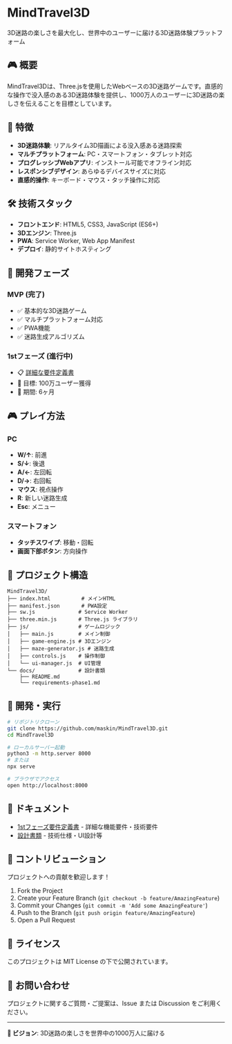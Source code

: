 # MindTravel3D

3D迷路の楽しさを最大化し、世界中のユーザーに届ける3D迷路体験プラットフォーム

## 🎮 概要

MindTravel3Dは、Three.jsを使用したWebベースの3D迷路ゲームです。直感的な操作で没入感のある3D迷路体験を提供し、1000万人のユーザーに3D迷路の楽しさを伝えることを目標としています。

## 🚀 特徴

- **3D迷路体験**: リアルタイム3D描画による没入感ある迷路探索
- **マルチプラットフォーム**: PC・スマートフォン・タブレット対応
- **プログレッシブWebアプリ**: インストール可能でオフライン対応
- **レスポンシブデザイン**: あらゆるデバイスサイズに対応
- **直感的操作**: キーボード・マウス・タッチ操作に対応

## 🛠 技術スタック

- **フロントエンド**: HTML5, CSS3, JavaScript (ES6+)
- **3Dエンジン**: Three.js
- **PWA**: Service Worker, Web App Manifest
- **デプロイ**: 静的サイトホスティング

## 🎯 開発フェーズ

### MVP (完了)
- ✅ 基本的な3D迷路ゲーム
- ✅ マルチプラットフォーム対応
- ✅ PWA機能
- ✅ 迷路生成アルゴリズム

### 1stフェーズ (進行中)
- 📋 [詳細な要件定義書](./docs/requirements-phase1.md)
- 🎯 目標: 100万ユーザー獲得
- 📅 期間: 6ヶ月

## 🎮 プレイ方法

### PC
- **W/↑**: 前進
- **S/↓**: 後退  
- **A/←**: 左回転
- **D/→**: 右回転
- **マウス**: 視点操作
- **R**: 新しい迷路生成
- **Esc**: メニュー

### スマートフォン
- **タッチスワイプ**: 移動・回転
- **画面下部ボタン**: 方向操作

## 📁 プロジェクト構造

```
MindTravel3D/
├── index.html          # メインHTML
├── manifest.json       # PWA設定
├── sw.js              # Service Worker
├── three.min.js       # Three.js ライブラリ
├── js/                # ゲームロジック
│   ├── main.js        # メイン制御
│   ├── game-engine.js # 3Dエンジン
│   ├── maze-generator.js # 迷路生成
│   ├── controls.js    # 操作制御
│   └── ui-manager.js  # UI管理
└── docs/              # 設計書類
    ├── README.md
    └── requirements-phase1.md
```

## 🚀 開発・実行

```bash
# リポジトリクローン
git clone https://github.com/maskin/MindTravel3D.git
cd MindTravel3D

# ローカルサーバー起動
python3 -m http.server 8000
# または
npx serve

# ブラウザでアクセス
open http://localhost:8000
```

## 📖 ドキュメント

- [1stフェーズ要件定義書](./docs/requirements-phase1.md) - 詳細な機能要件・技術要件
- [設計書類](./docs/) - 技術仕様・UI設計等

## 🤝 コントリビューション

プロジェクトへの貢献を歓迎します！

1. Fork the Project
2. Create your Feature Branch (`git checkout -b feature/AmazingFeature`)
3. Commit your Changes (`git commit -m 'Add some AmazingFeature'`)
4. Push to the Branch (`git push origin feature/AmazingFeature`)
5. Open a Pull Request

## 📄 ライセンス

このプロジェクトは MIT License の下で公開されています。

## 📧 お問い合わせ

プロジェクトに関するご質問・ご提案は、Issue または Discussion をご利用ください。

---

**🎯 ビジョン**: 3D迷路の楽しさを世界中の1000万人に届ける